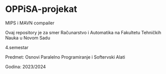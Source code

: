 # OPPiSA-projekat
MIPS i MAVN compailer

Ovaj repository je za smer Računarstvo i Automatika na Fakultetu Tehničkih Nauka u Novom Sadu

4.semestar

Predmet: Osnovi Paralelno Programiranje i Softervski Alati

Godina: 2023/2024
